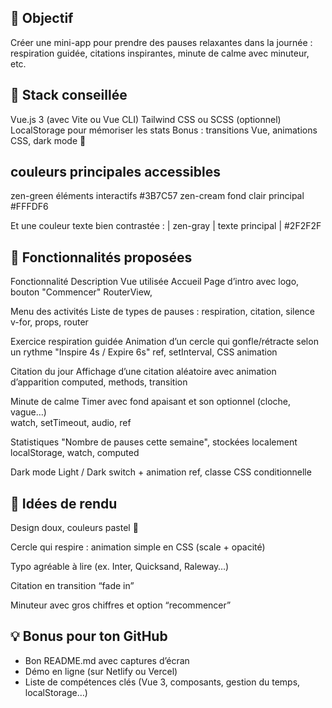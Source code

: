 ## 🎯 Objectif
Créer une mini-app pour prendre des pauses relaxantes dans la journée : respiration guidée, citations inspirantes, minute de calme avec minuteur, etc.

##  🧱 Stack conseillée
Vue.js 3 (avec Vite ou Vue CLI)
Tailwind CSS ou SCSS (optionnel)
LocalStorage pour mémoriser les stats
Bonus : transitions Vue, animations CSS, dark mode 🌙

## couleurs principales accessibles
zen-green	éléments interactifs	#3B7C57	
zen-cream	fond clair principal	#FFFDF6

Et une couleur texte bien contrastée :
| zen-gray | texte principal | #2F2F2F

## 🧩 Fonctionnalités proposées

Fonctionnalité	Description	Vue utilisée
Accueil
Page d’intro avec logo, bouton "Commencer"
RouterView, <router-link>

Menu des activités
Liste de types de pauses : respiration, citation, silence
v-for, props, router

Exercice respiration guidée
Animation d’un cercle qui gonfle/rétracte selon un rythme "Inspire 4s / Expire 6s"
ref, setInterval, CSS animation

Citation du jour
Affichage d’une citation aléatoire avec animation d’apparition
computed, methods, transition

Minute de calme
Timer avec fond apaisant et son optionnel (cloche, vague…)	
watch, setTimeout, audio, ref

Statistiques
"Nombre de pauses cette semaine", stockées localement	localStorage, watch, computed

Dark mode
Light / Dark switch + animation
ref, classe CSS conditionnelle

## 📸 Idées de rendu
Design doux, couleurs pastel 🌸

Cercle qui respire : animation simple en CSS (scale + opacité)

Typo agréable à lire (ex. Inter, Quicksand, Raleway…)

Citation en transition “fade in”

Minuteur avec gros chiffres et option “recommencer”


## 💡 Bonus pour ton GitHub
- Bon README.md avec captures d’écran
- Démo en ligne (sur Netlify ou Vercel)
- Liste de compétences clés (Vue 3, composants, gestion du temps, localStorage…)
